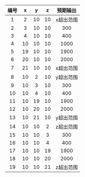 | 编号 |  x   |  y   |  z   | 预期输出  |
| :--: | :--: | :--: | :--: | :-------: |
|  1   |  2   |  10  |  10  | x超出范围 |
|  2   |  3   |  10  |  10  |    300    |
|  3   |  4   |  10  |  10  |    400    |
|  4   |  10  |  10  |  10  |   1000    |
|  5   |  19  |  10  |  10  |   1900    |
|  6   |  20  |  10  |  10  |   2000    |
|  7   |  21  |  10  |  10  | x超出范围 |
|  8   |  10  |  2   |  10  | y超出范围 |
|  9   |  10  |  3   |  10  |    300    |
|  10  |  10  |  4   |  10  |    400    |
|  11  |  10  |  19  |  10  |   1900    |
|  12  |  10  |  20  |  10  |   2000    |
|  13  |  10  |  21  |  10  | y超出范围 |
|  14  |  10  |  10  |  2   | z超出范围 |
|  15  |  10  |  10  |  3   |    300    |
|  16  |  10  |  10  |  4   |    400    |
|  17  |  10  |  10  |  19  |   1900    |
|  18  |  10  |  10  |  20  |   2000    |
|  19  |  10  |  10  |  21  | z超出范围 |

